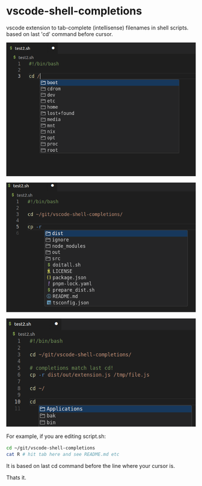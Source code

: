 # vscode-shell-completions

vscode extension to tab-complete (intellisense) filenames in shell scripts. based on last 'cd' command before cursor.

![](shot1.png)

![](shot2.png)

![](shot3.png)

For example, if you are editing script.sh:

```sh
cd ~/git/vscode-shell-completions
cat R # hit tab here and see README.md etc
```

It is based on last cd command before the line where your cursor is.

Thats it.
